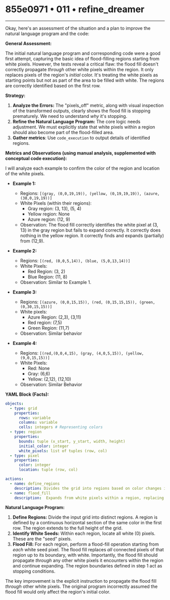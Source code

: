 # 855e0971 • 011 • refine_dreamer

---
Okay, here's an assessment of the situation and a plan to improve the natural language program and the code:

**General Assessment:**

The initial natural language program and corresponding code were a good first attempt, capturing the basic idea of flood-filling regions starting from white pixels. However, the tests reveal a critical flaw: the flood fill doesn't correctly propagate *through* other white pixels within the region. It only replaces pixels of the region's *initial* color.  It's treating the white pixels as starting points but not as part of the area to be filled *with* white.  The regions are correctly identified based on the first row.

**Strategy:**

1.  **Analyze the Errors:** The "pixels_off" metric, along with visual inspection of the transformed outputs, clearly shows the flood fill is stopping prematurely. We need to understand *why* it's stopping.
2.  **Refine the Natural Language Program:**  The core logic needs adjustment. We must explicitly state that white pixels within a region should also become part of the flood-filled area.
3. **Gather metrics**: Use `code_execution` to output details of identified regions.

**Metrics and Observations (using manual analysis, supplemented with conceptual code execution):**

I will analyze each example to confirm the color of the region and location of the white pixels.

*   **Example 1:**
    *   Regions: `[(gray, (0,0,19,19)), (yellow, (0,19,19,19)), (azure, (38,0,19,19))]`
    *   White Pixels (within their regions):
        *   Gray region: (3, 13), (5, 4)
        *   Yellow region: None
        *   Azure region: (12, 9)
    *   Observation: The flood fill correctly identifies the white pixel at (3, 13) in the gray region but fails to expand correctly. It correctly does nothing in the yellow region. It correctly finds and expands (partially) from (12,9).

*   **Example 2:**
    *   Regions: `[(red, (0,0,5,14)), (blue, (5,0,13,14))]`
    *   White Pixels:
        *   Red Region: (3, 2)
        *   Blue Region: (11, 8)
    *   Observation: Similar to Example 1.

*   **Example 3:**
    *  Regions: `[(azure, (0,0,15,15)), (red, (0,15,15,15)), (green, (0,30,15,15))]`
    *   White pixels:
        * Azure Region: (2,3), (3,11)
        * Red region: (7,5)
        * Green Region: (11,7)
    * Observation: Similar behavior

*   **Example 4:**
    * Regions: `[(red,(0,0,4,15), (gray, (4,0,5,15)), (yellow,(9,0,15,15))]`
    * White Pixels:
        * Red: None
        * Gray: (6,6)
        * Yellow: (2,12), (12,10)
    * Observation: Similar Behavior

**YAML Block (Facts):**

```yaml
objects:
  - type: grid
    properties:
      rows: variable
      columns: variable
      cells: integers # Representing colors
  - type: region
    properties:
      bounds: tuple (x_start, y_start, width, height)
      initial_color: integer
      white_pixels: list of tuples (row, col)
  - type: pixel
    properties:
      color: integer
      location: tuple (row, col)

actions:
  - name: define_regions
    description: Divides the grid into regions based on color changes in the first row.
  - name: flood_fill
    description:  Expands from white pixels within a region, replacing connected pixels (including other white pixels) with white, until the region boundary is reached.
```

**Natural Language Program:**

1.  **Define Regions:** Divide the input grid into distinct regions. A region is defined by a continuous horizontal section of the same color in the first row.  The region extends to the full height of the grid.
2.  **Identify White Seeds:** Within each region, locate all white (0) pixels. These are the "seed" pixels.
3.  **Flood Fill:** For each region, perform a flood-fill operation starting from *each* white seed pixel. The flood fill replaces *all* connected pixels of that region up to its boundary, with white. Importantly, the flood fill should propagate *through* any other white pixels it encounters within the region and continue expanding. The region boundaries defined in step 1 act as stopping conditions.

The key improvement is the explicit instruction to propagate the flood fill *through* other white pixels. The original program incorrectly assumed the flood fill would only affect the region's initial color.

